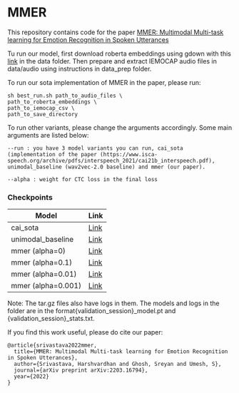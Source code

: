 # MMER

This repository contains code for the paper [MMER: Multimodal Multi-task learning for Emotion Recognition in Spoken Utterances](https://arxiv.org/abs/2203.16794)  


Tu run our model, first download roberta embeddings using gdown with this [link](https://drive.google.com/file/d/1xCpOWpwuw8eLyjm1fxcyJF8U_qtQDSCc/view?usp=sharing) in the data folder. Then prepare and extract IEMOCAP audio files in data/audio using instructions in data_prep folder.

To run our sota implementation of MMER in the paper, please run:  
```
sh best_run.sh path_to_audio_files \  
path_to_roberta_embeddings \  
path_to_iemocap_csv \  
path_to_save_directory
```
To run other variants, please change the arguments accordingly. Some main arguments are listed below:    
```
--run : you have 3 model variants you can run, cai_sota (implementation of the paper (https://www.isca-speech.org/archive/pdfs/interspeech_2021/cai21b_interspeech.pdf), unimodal_baseline (wav2vec-2.0 baseline) and mmer (our paper). 

--alpha : weight for CTC loss in the final loss  
```

### Checkpoints  
Model | Link   
--- | ---  
cai_sota | [Link](https://drive.google.com/file/d/1E2-hNS3mi6yduUMTScsXUAc8BVp_zqoS/view?usp=sharing)  
unimodal_baseline | [Link]() 
mmer (alpha=0) | [Link](https://drive.google.com/file/d/1xeG-15VzdL3UM2GFMEJLFleEbrqs22cn/view?usp=sharing)    
mmer (alpha=0.1) | [Link](https://drive.google.com/file/d/1Tn14LgHQuK4TUM5iXwwhiC2G_HkJ4Fyr/view?usp=sharing)  
mmer (alpha=0.01) | [Link](https://drive.google.com/file/d/1AycVAC_-gG0u1x7FSwVaEKJtunzk5n91/view?usp=sharing)   
mmer (alpha=0.001) | [Link](https://drive.google.com/file/d/1XGOefZQLGgSJgo4eE0NdTU-tQxmQC0OX/view?usp=sharing)  

Note: The tar.gz files also have logs in them. The models and logs in the folder are in the format{validation_session}_model.pt and {validation_session}_stats.txt.


If you find this work useful, please do cite our paper:  
```
@article{srivastava2022mmer,
  title={MMER: Multimodal Multi-task learning for Emotion Recognition in Spoken Utterances},
  author={Srivastava, Harshvardhan and Ghosh, Sreyan and Umesh, S},
  journal={arXiv preprint arXiv:2203.16794},
  year={2022}
}
```

